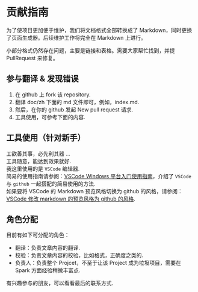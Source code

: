 # 贡献指南

为了使项目更加便于维护，我们将文档格式全部转换成了 Markdown，同时更换了页面生成器。后续维护工作将完全在 Markdown 上进行。

小部分格式仍然存在问题，主要是链接和表格。需要大家帮忙找到，并提 PullRequest 来修复。

## 参与翻译 & 发现错误

1. 在 github 上 fork 该 repository.
2. 翻译 doc/zh 下面的 md 文件即可，例如，index.md.
3. 然后，在你的 github 发起 New pull request 请求.
4. 工具使用，可参考下面的内容.

## 工具使用（针对新手）

工欲善其事，必先利其器 ...  
工具随意，能达到效果就好.  
我这里使用的是 `VSCode` 编辑器.  
简易的使用指南请参阅：[VSCode Windows 平台入门使用指南](help/vscode-windows-usage.md)，介绍了 `VSCode` 与 `github` 一起搭配的简易使用的方法.  
如果要将 VSCode 的 Markdown 预览风格切换为 github 的风格，请参阅：[VSCode 修改 markdown 的预览风格为 github 的风格](help/vscode-markdown-preview-github-style.md).

## 角色分配

目前有如下可分配的角色：

* 翻译：负责文章内容的翻译.
* 校验：负责文章内容的校验，比如格式，正确度之类的.
* 负责人：负责整个 Projcet，不至于让该 Project 成为垃圾项目，需要在 Spark 方面经验稍微丰富点.

有兴趣参与的朋友，可以看看最后的联系方式.
